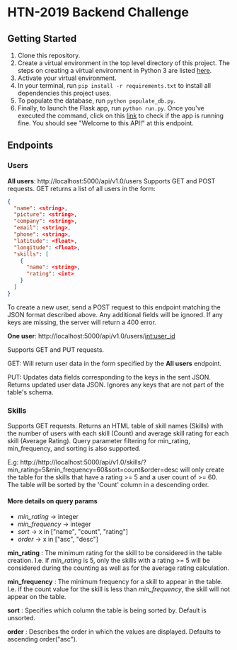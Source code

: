 # HTN-2019 Backend Challenge

## Getting Started
1. Clone this repository.
2. Create a virtual environment in the top level directory of this project. The steps on creating a virtual environment in Python 3 are listed [here](https://docs.python.org/3/library/venv.html).
3. Activate your virtual environment.
4. In your terminal, run `pip install -r requirements.txt` to install all dependencies this project uses.
5. To populate the database, run `python populate_db.py`.
6. Finally, to launch the Flask app, run `python run.py`. Once you've executed the command, click on this [link](http://localhost:5000/api/v1.0/) to check if the app is running fine. You should see "Welcome to this API!" at this endpoint.

## Endpoints

### Users

**All users**: http://localhost:5000/api/v1.0/users
Supports GET and POST requests. GET returns a list of all users in the form:

```json
{
  "name": <string>,
  "picture": <string>,
  "company": <string>,
  "email": <string>,
  "phone": <string>,
  "latitude": <float>,
  "longitude": <float>,
  "skills": [
    {
      "name": <string>,
      "rating": <int>
    }
  ]
}
```

To create a new user, send a POST request to this endpoint matching the JSON format described above. Any additional fields will be ignored. If any keys are missing, the server will return a 400 error.

**One user**: http://localhost:5000/api/v1.0/users/<int:user_id>

Supports GET and PUT requests.

GET: Will return user data in the form specified by the **All users** endpoint.

PUT: Updates data fields corresponding to the keys in the sent JSON. Returns updated user data JSON. Ignores any keys that are not part of the table's schema.

### Skills

Supports GET requests. Returns an HTML table of skill names (Skills) with the number of users with each skill (Count) and average skill rating for each skill (Average Rating). 
Query parameter filtering for min_rating, min_frequency, and sorting is also supported. 

E.g:
http://http://localhost:5000/api/v1.0/skills/?min_rating=5&min_frequency=60&sort=count&order=desc will only create the table for the skills that have a rating >= 5 and a user count of >= 60. The table will be sorted by the 'Count' column in a descending order.

#### More details on query params

+ *min_rating* -> integer
+ *min_frequency* -> integer
+ *sort* -> x in ["name", "count", "rating"]
+ *order* -> x in ["asc", "desc"]

**min_rating** : The minimum rating for the skill to be considered in the table creation. I.e. if *min_rating* is 5, only the skills with a rating >= 5 will be considered during the counting as well as for the average rating calculation.

**min_frequency** : The minimum frequency for a skill to appear in the table. I.e. if the count value for the skill is less than *min_frequency*, the skill will not appear on the table.

**sort** : Specifies which column the table is being sorted by. Default is unsorted.

**order** : Describes the order in which the values are displayed. Defaults to ascending order("asc").
